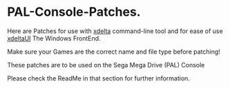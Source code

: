 # PAL-Console-Patches.

Here are Patches for use with [xdelta](http://xdelta.org/) command-line tool and for ease of use [xdeltaUI](https://www.romhacking.net/utilities/598/) The Windows FrontEnd.

Make sure your Games are the correct name and file type before patching!

These patches are to be used on the Sega Mega Drive (PAL) Console

Please check the ReadMe in that section for further information.
